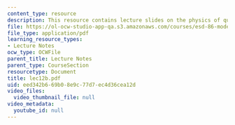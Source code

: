 ```yaml
---
content_type: resource
description: This resource contains lecture slides on the physics of queuing.
file: https://ol-ocw-studio-app-qa.s3.amazonaws.com/courses/esd-86-models-data-and-inference-for-socio-technical-systems-spring-2007/eed342b669b08e9c77d7ec4d36cea12d_lec12b.pdf
file_type: application/pdf
learning_resource_types:
- Lecture Notes
ocw_type: OCWFile
parent_title: Lecture Notes
parent_type: CourseSection
resourcetype: Document
title: lec12b.pdf
uid: eed342b6-69b0-8e9c-77d7-ec4d36cea12d
video_files:
  video_thumbnail_file: null
video_metadata:
  youtube_id: null
---
```

